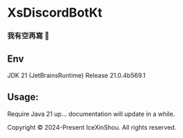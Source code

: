 # XsDiscordBotKt

### 我有空再寫 🐳

## Env

JDK 21 (JetBrainsRuntime) Release 21.0.4b569.1

## Usage:

Require Java 21 up...
documentation will update in a while.

Copyright © 2024-Present IceXinShou. All rights reserved.
